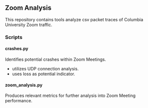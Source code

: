 ## Zoom Analysis

This repository contains tools analyze csv packet traces of Columbia University Zoom traffic. 

### Scripts

#### crashes.py

Identifies potential crashes within Zoom Meetings.
* utilizes UDP connection analysis.
* uses loss as potential indicator.

#### zoom_analysis.py

Produces relevant metrics for further analysis into Zoom Meeting performance.
